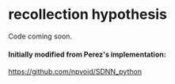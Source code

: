 # recollection hypothesis 

Code coming soon.

#### Initially modified from Perez's implementation:
https://github.com/npvoid/SDNN_python 
